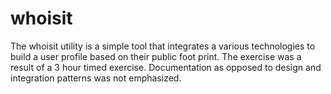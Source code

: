 # whoisit
The whoisit utility is a simple tool that integrates a various technologies to build a user profile based on their public foot print.  The exercise was a result of a 3 hour timed exercise.  Documentation as opposed to design and integration patterns was not emphasized.
